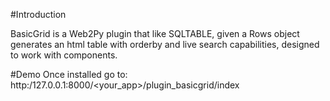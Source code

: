 #Introduction 

BasicGrid is a Web2Py plugin that like SQLTABLE, given a Rows object generates an html table with orderby and live search capabilities, designed to work with components.


#Demo
Once installed go to:
http:/127.0.0.1:8000/<your_app>/plugin_basicgrid/index


